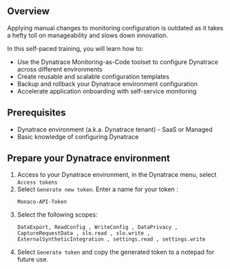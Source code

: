 ## Overview

Applying manual changes to monitoring configuration is outdated as it takes a hefty toll on manageability and slows down innovation.

In this self-paced training, you will learn how to:
- Use the Dynatrace Monitoring-as-Code toolset to configure Dynatrace across different environments
- Create reusable and scalable configuration templates
- Backup and rollback your Dynatrace environment configuration
- Accelerate application onboarding with self-service monitoring

## Prerequisites
- Dynatrace environment (a.k.a. Dynatrace tenant) - SaaS or Managed
- Basic knowledge of configuring Dynatrace

## Prepare your Dynatrace environment

1. Access to your Dynatrace environment, in the Dynatrace menu, select `Access tokens`
2. Select `Generate new token`. Enter a name for your token : 
    ```text
    Monaco-API-Token
    ```
3. Select the following scopes: 
   ```text
   DataExport, ReadConfig , WriteConfig , DataPrivacy , CaptureRequestData , slo.read , slo.write , ExternalSyntheticIntegration , settings.read , settings.write
   ```
4. Select `Generate token` and copy the generated token to a notepad for future use. 
